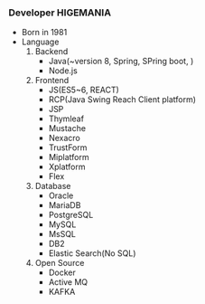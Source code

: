 ### Developer HIGEMANIA

* Born in 1981
* Language
  1. Backend
     * Java(~version 8, Spring, SPring boot, )
     * Node.js
  2. Frontend
     * JS(ES5~6, REACT)
     * RCP(Java Swing Reach Client platform)
     * JSP
     * Thymleaf
     * Mustache
     * Nexacro
     * TrustForm
     * Miplatform
     * Xplatform
     * Flex
  3. Database
     * Oracle
     * MariaDB
     * PostgreSQL
     * MySQL
     * MsSQL
     * DB2
     * Elastic Search(No SQL)
  4. Open Source
     * Docker
     * Active MQ
     * KAFKA
